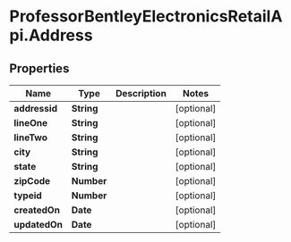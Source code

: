 # ProfessorBentleyElectronicsRetailApi.Address

## Properties
Name | Type | Description | Notes
------------ | ------------- | ------------- | -------------
**addressid** | **String** |  | [optional] 
**lineOne** | **String** |  | [optional] 
**lineTwo** | **String** |  | [optional] 
**city** | **String** |  | [optional] 
**state** | **String** |  | [optional] 
**zipCode** | **Number** |  | [optional] 
**typeid** | **Number** |  | [optional] 
**createdOn** | **Date** |  | [optional] 
**updatedOn** | **Date** |  | [optional] 
